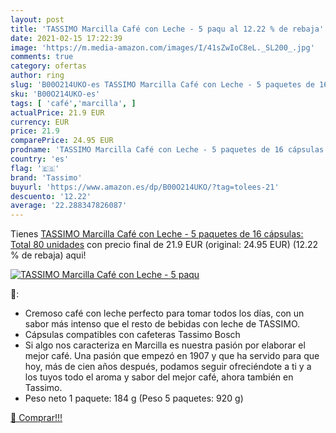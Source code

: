```yaml
---
layout: post
title: 'TASSIMO Marcilla Café con Leche - 5 paqu al 12.22 % de rebaja'
date: 2021-02-15 17:22:39
image: 'https://m.media-amazon.com/images/I/41sZwIoC8eL._SL200_.jpg'
comments: true
category: ofertas
author: ring
slug: 'B00O214UKO-es TASSIMO Marcilla Café con Leche - 5 paquetes de 16...'
sku: 'B00O214UKO-es'
tags: [ 'café','marcilla', ]
actualPrice: 21.9 EUR
currency: EUR
price: 21.9
comparePrice: 24.95 EUR
prodname: 'TASSIMO Marcilla Café con Leche - 5 paquetes de 16 cápsulas: Total 80 unidades'
country: 'es'
flag: '🇪🇸'
brand: 'Tassimo'
buyurl: 'https://www.amazon.es/dp/B00O214UKO/?tag=tolees-21'
descuento: '12.22'
average: '22.288347826087'
---
```


Tienes [TASSIMO Marcilla Café con Leche - 5 paquetes de 16 cápsulas: Total 80 unidades](https://www.amazon.es/dp/B00O214UKO/?tag=tolees-21) con precio final de  21.9 EUR (original: 24.95 EUR) (12.22 %  de rebaja) aqui!

[![TASSIMO Marcilla Café con Leche - 5 paqu](https://m.media-amazon.com/images/I/41sZwIoC8eL._SL200_.jpg)](https://www.amazon.es/dp/B00O214UKO/?tag=tolees-21)

🔎:

- Cremoso café con leche perfecto para tomar todos los días, con un sabor más intenso que el resto de bebidas con leche de TASSIMO.
- Cápsulas compatibles con cafeteras Tassimo Bosch
- Si algo nos caracteriza en Marcilla es nuestra pasión por elaborar el mejor café. Una pasión que empezó en 1907 y que ha servido para que hoy, más de cien años después, podamos seguir ofreciéndote a ti y a los tuyos todo el aroma y sabor del mejor café, ahora también en Tassimo.
- Peso neto 1 paquete: 184 g (Peso 5 paquetes: 920 g)

[🛒 Comprar!!!](https://www.amazon.es/dp/B00O214UKO/?tag=tolees-21)

